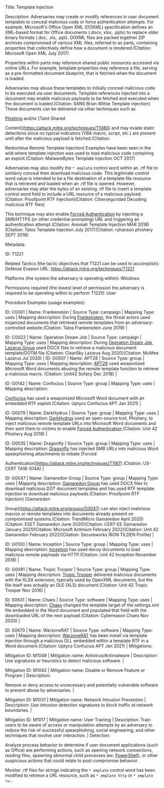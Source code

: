 Title: Template Injection

Description: Adversaries may create or modify references in user document templates to conceal malicious code or force authentication attempts. For example, Microsoft's Office Open XML (OOXML) specification defines an XML-based format for Office documents (.docx, xlsx, .pptx) to replace older binary formats (.doc, .xls, .ppt). OOXML files are packed together ZIP archives compromised of various XML files, referred to as parts, containing properties that collectively define how a document is rendered.(Citation: Microsoft Open XML July 2017)

Properties within parts may reference shared public resources accessed via online URLs. For example, template properties may reference a file, serving as a pre-formatted document blueprint, that is fetched when the document is loaded.

Adversaries may abuse these templates to initially conceal malicious code to be executed via user documents. Template references injected into a document may enable malicious payloads to be fetched and executed when the document is loaded.(Citation: SANS Brian Wiltse Template Injection) These documents can be delivered via other techniques such as

[Phishing](https://attack.mitre.org/techniques/T1566) and/or [Taint Shared

Content](https://attack.mitre.org/techniques/T1080) and may evade static detections since no typical indicators (VBA macro, script, etc.) are present until after the malicious payload is fetched.(Citation:

Redxorblue Remote Template Injection) Examples have been seen in the wild where template injection was used to load malicious code containing an exploit.(Citation: MalwareBytes Template Injection OCT 2017)

Adversaries may also modify the <code>* emplate</code> control word within an .rtf file to similarly conceal then download malicious code. This legitimate control word value is intended to be a file destination of a template file resource that is retrieved and loaded when an .rtf file is opened. However, adversaries may alter the bytes of an existing .rtf file to insert a template control word field to include a URL resource of a malicious payload.(Citation: Proofpoint RTF Injection)(Citation: Ciberseguridad Decoding malicious RTF files)

This technique may also enable [Forced Authentication](https://attack.mitre.org/techniques/T1187) by injecting a SMB/HTTPS (or other credential prompting) URL and triggering an authentication attempt.(Citation: Anomali Template Injection MAR 2018)(Citation: Talos Template Injection July 2017)(Citation: ryhanson phishery SEPT 2016)

Metadata:

ID: T1221

Related Tactics (the tactic objectives that T1221 can be used to accomplish): Defense Evasion URL: https://attack.mitre.org/techniques/T1221

Platforms (the system the adversary is operating within): Windows

Permissions required (the lowest level of permission the adversary is required to be operating within to perform T1221): User

Procedure Examples (usage examples):

ID: C0001 | Name: Frankenstein | Source Type: campaign | Mapping Type: uses | Mapping description: During [Frankenstein](https://attack.mitre.org/campaigns/C0001), the threat actors used trojanized documents that retrieved remote templates from an adversary-controlled website.(Citation: Talos Frankenstein June 2019) |

ID: C0022 | Name: Operation Dream Job | Source Type: campaign | Mapping Type: uses | Mapping description: During [Operation Dream Job](https://attack.mitre.org/campaigns/C0022), [Lazarus Group](https://attack.mitre.org/groups/G0032) used DOCX files to retrieve a malicious document template/DOTM file.(Citation: ClearSky Lazarus Aug 2020)(Citation: McAfee Lazarus Jul 2020) | ID: G0007 | Name: APT28 | Source Type: group | Mapping Type: uses | Mapping description: [APT28](https://attack.mitre.org/groups/G0007) used weaponized Microsoft Word documents abusing the remote template function to retrieve a malicious macro. (Citation: Unit42 Sofacy Dec 2018) |

ID: G0142 | Name: Confucius | Source Type: group | Mapping Type: uses | Mapping description:

[Confucius](https://attack.mitre.org/groups/G0142) has used a weaponized Microsoft Word document with an embedded RTF exploit.(Citation: Uptycs Confucius APT Jan 2021) |

ID: G0079 | Name: DarkHydrus | Source Type: group | Mapping Type: uses | Mapping description: [DarkHydrus](https://attack.mitre.org/groups/G0079) used an open-source tool, Phishery, to inject malicious remote template URLs into Microsoft Word documents and then sent them to victims to enable [Forced Authentication](https://attack.mitre.org/techniques/T1187).(Citation: Unit 42 Phishery Aug 2018) |

ID: G0035 | Name: Dragonfly | Source Type: group | Mapping Type: uses | Mapping description: [Dragonfly](https://attack.mitre.org/groups/G0035) has injected SMB URLs into malicious Word spearphishing attachments to initiate [Forced

Authentication](https://attack.mitre.org/techniques/T1187).(Citation: US-CERT TA18-074A) |

ID: G0047 | Name: Gamaredon Group | Source Type: group | Mapping Type: uses | Mapping description: [Gamaredon Group](https://attack.mitre.org/groups/G0047) has used DOCX files to download malicious DOT document templates and has used RTF template injection to download malicious payloads.(Citation: Proofpoint RTF Injection) [Gamaredon

Group](https://attack.mitre.org/groups/G0047) can also inject malicious macros or remote templates into documents already present on compromised systems.(Citation: TrendMicro Gamaredon April 2020)(Citation: ESET Gamaredon June 2020)(Citation: CERT-EE Gamaredon January 2021)(Citation: Microsoft Actinium February 2022)(Citation: Unit 42 Gamaredon February 2022)(Citation: Secureworks IRON TILDEN Profile) |

ID: G0100 | Name: Inception | Source Type: group | Mapping Type: uses | Mapping description: [Inception](https://attack.mitre.org/groups/G0100) has used decoy documents to load malicious remote payloads via HTTP.(Citation: Unit 42 Inception November 2018) |

ID: G0081 | Name: Tropic Trooper | Source Type: group | Mapping Type: uses | Mapping description: [Tropic Trooper](https://attack.mitre.org/groups/G0081) delivered malicious documents with the XLSX extension, typically used by OpenXML documents, but the file itself was actually an OLE (XLS) document.(Citation: Unit 42 Tropic Trooper Nov 2016) |

ID: S0631 | Name: Chaes | Source Type: software | Mapping Type: uses | Mapping description: [Chaes](https://attack.mitre.org/software/S0631) changed the template target of the settings.xml file embedded in the Word document and populated that field with the downloaded URL of the next payload.(Citation: Cybereason Chaes Nov 2020) |

ID: S0670 | Name: WarzoneRAT | Source Type: software | Mapping Type: uses | Mapping description: [WarzoneRAT](https://attack.mitre.org/software/S0670) has been install via template injection through a malicious DLL embedded within a template RTF in a Word document.(Citation: Uptycs Confucius APT Jan 2021) | Mitigations:

Mitigation ID: M1049 | Mitigation name: Antivirus/Antimalware | Description: Use signatures or heuristics to detect malicious software. |

Mitigation ID: M1042 | Mitigation name: Disable or Remove Feature or Program | Description:

Remove or deny access to unnecessary and potentially vulnerable software to prevent abuse by adversaries. |

Mitigation ID: M1031 | Mitigation name: Network Intrusion Prevention | Description: Use intrusion detection signatures to block traffic at network boundaries. |

Mitigation ID: M1017 | Mitigation name: User Training | Description: Train users to be aware of access or manipulation attempts by an adversary to reduce the risk of successful spearphishing, social engineering, and other techniques that involve user interaction. | Detection:

Analyze process behavior to determine if user document applications (such as Office) are performing actions, such as opening network connections, reading files, spawning abnormal child processes (ex: [PowerShell](https://attack.mitre.org/techniques/T1059/001)), or other suspicious actions that could relate to post-compromise behavior.

Monitor .rtf files for strings indicating the <code>&#42; emplate</code> control word has been modified to retrieve a URL resource, such as <code>&#42; emplate http</code> or <code>&#42; emplate \u-</code>.